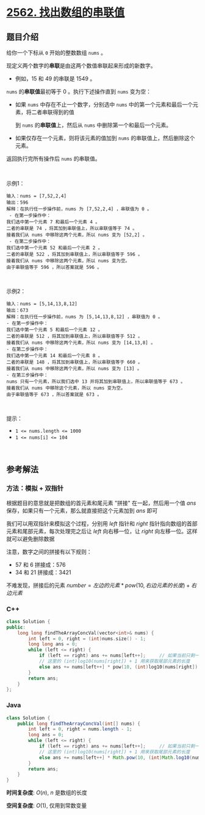 # [2562. 找出数组的串联值](https://leetcode.cn/problems/find-the-array-concatenation-value/)

## 题目介绍

给你一个下标从 `0` 开始的整数数组 `nums` 。

现定义两个数字的**串联**是由这两个数值串联起来形成的新数字。

-   例如，15 和 49 的串联是 1549 。

`nums` 的**串联值**最初等于 0 。执行下述操作直到 `nums` 变为空：

-   如果 `nums` 中存在不止一个数字，分别选中 `nums` 中的第一个元素和最后一个元素，将二者串联得到的值

    到 `nums` 的**串联值**上，然后从 `nums` 中删除第一个和最后一个元素。

-   如果仅存在一个元素，则将该元素的值加到 `nums` 的串联值上，然后删除这个元素。

返回执行完所有操作后 `nums` 的串联值。

<br>

示例1：

```
输入：nums = [7,52,2,4]
输出：596
解释：在执行任一步操作前，nums 为 [7,52,2,4] ，串联值为 0 。
 - 在第一步操作中：
我们选中第一个元素 7 和最后一个元素 4 。
二者的串联是 74 ，将其加到串联值上，所以串联值等于 74 。
接着我们从 nums 中移除这两个元素，所以 nums 变为 [52,2] 。
 - 在第二步操作中： 
我们选中第一个元素 52 和最后一个元素 2 。 
二者的串联是 522 ，将其加到串联值上，所以串联值等于 596 。
接着我们从 nums 中移除这两个元素，所以 nums 变为空。
由于串联值等于 596 ，所以答案就是 596 。
```

<br>

示例2：

```
输入：nums = [5,14,13,8,12]
输出：673
解释：在执行任一步操作前，nums 为 [5,14,13,8,12] ，串联值为 0 。 
- 在第一步操作中： 
我们选中第一个元素 5 和最后一个元素 12 。 
二者的串联是 512 ，将其加到串联值上，所以串联值等于 512 。 
接着我们从 nums 中移除这两个元素，所以 nums 变为 [14,13,8] 。
- 在第二步操作中：
我们选中第一个元素 14 和最后一个元素 8 。
二者的串联是 148 ，将其加到串联值上，所以串联值等于 660 。
接着我们从 nums 中移除这两个元素，所以 nums 变为 [13] 。 
- 在第三步操作中：
nums 只有一个元素，所以我们选中 13 并将其加到串联值上，所以串联值等于 673 。
接着我们从 nums 中移除这个元素，所以 nums 变为空。 
由于串联值等于 673 ，所以答案就是 673 。
```

<br>

提示：

-   `1 <= nums.length <= 1000`
-   `1 <= nums[i] <= 104`

<br>

## 参考解法

### 方法：模拟 + 双指针
根据题目的意思就是把数组的首元素和尾元素 "拼接" 在一起，然后用一个值 $ans$ 保存，如果只有一个元素，那么就直接把这个元素加到 $ans$ 即可

我们可以用双指针来模拟这个过程，分别用 $left$ 指针和 $right$ 指针指向数组的首部元素和尾部元素，每次处理完之后让 $left$ 向右移一位，让 $right$ 向左移一位。这样就可以避免删除数据

注意，数字之间的拼接有以下规则：
- 57 和 6 拼接成：576
- 34 和 21 拼接成：3421

不难发现，拼接后的元素 $number = 左边的元素 * pow(10, 右边元素的长度) + 右边元素$

### **C++**
```C++
class Solution {
public:
    long long findTheArrayConcVal(vector<int>& nums) {
        int left = 0, right = (int)nums.size() - 1; 
        long long ans = 0;
        while (left <= right) {
            if (left == right) ans += nums[left++];     // 如果当前只剩一个元素
            // 这里的 (int)log10(nums[right]) + 1 用来获取尾部元素的长度
            else ans += nums[left++] * pow(10, (int)log10(nums[right]) + 1) + nums[right--];
        }
        return ans;
    }
};
```
### **Java**

```Java
class Solution {
    public long findTheArrayConcVal(int[] nums) {
        int left = 0, right = nums.length - 1;
        long ans = 0;
        while (left <= right) {
            if (left == right) ans += nums[left++];     // 如果当前只剩一个元素
            // 这里的 (int)log10(nums[right]) + 1 用来获取尾部元素的长度
            else ans += nums[left++] * Math.pow(10, (int)Math.log10(nums[right]) + 1) + nums[right--];
        }
        return ans;
    }
}
```

**时间复杂度**: $O(n)$,  $n$ 是数组的长度

**空间复杂度**: $O(1)$,  仅用到常数变量